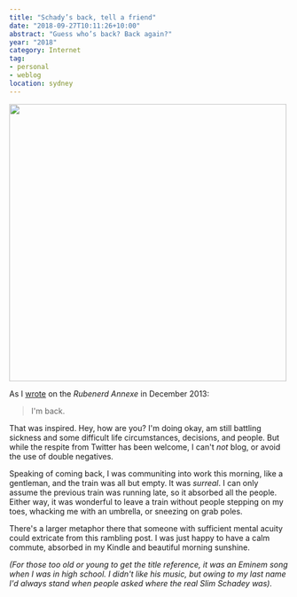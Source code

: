 ```yaml
---
title: "Schady’s back, tell a friend"
date: "2018-09-27T10:11:26+10:00"
abstract: "Guess who’s back? Back again?"
year: "2018"
category: Internet
tag:
- personal
- weblog
location: sydney
---
```

<p><img src="https://rubenerd.com/files/2018/photo-emptypeaktrain@1x.jpg" srcset="https://rubenerd.com/files/2018/photo-emptypeaktrain@1x.jpg 1x, https://rubenerd.com/files/2018/photo-emptypeaktrain@2x.jpg 2x" alt="" style="width:500px" /></p>

As I [wrote] on the *Rubenerd Annexe* in December 2013:

> I'm back.

That was inspired. Hey, how are you? I'm doing okay, am still battling sickness and some difficult life circumstances, decisions, and people. But while the respite from Twitter has been welcome, I can't *not* blog, or avoid the use of double negatives.

Speaking of coming back, I was communiting into work this morning, like a gentleman, and the train was all but empty. It was *surreal*. I can only assume the previous train was running late, so it absorbed all the people. Either way, it was wonderful to leave a train without people stepping on my toes, whacking me with an umbrella, or sneezing on grab poles.

There's a larger metaphor there that someone with sufficient mental acuity could extricate from this rambling post. I was just happy to have a calm commute, absorbed in my Kindle and beautiful morning sunshine.

*(For those too old or young to get the title reference, it was an Eminem song when I was in high school. I didn't like his music, but owing to my last name I'd always stand when people asked where the real Slim Schadey was).*

[wrote]: https://rubenerd.com/im-back/ "I'm back"

